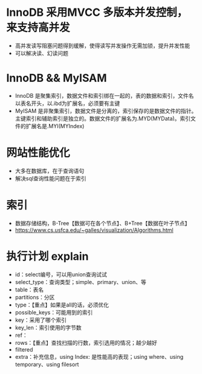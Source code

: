 # InnoDB 采用MVCC 多版本并发控制，来支持高并发
- 高并发读写阻塞问题得到缓解，使得读写并发操作无需加锁，提升并发性能
- 可以解决读、幻读问题

# InnoDB && MyISAM
- InnoDB 是聚集索引，数据文件和索引绑在一起的，表的数据和索引，文件名以表名开头，以.ibd为扩展名，必须要有主键
- MyISAM 是非聚集索引，数据文件是分离的，索引保存的是数据文件的指针。主键索引和辅助索引是独立的。数据文件的扩展名为.MYD(MYData)。索引文件的扩展名是.MYI(MYIndex)

# 网站性能优化
- 大多在数据库，在于查询语句
- 解决sql查询性能问题在于索引

# 索引
- 数据存储结构，B-Tree【数据可在各个节点】、B+Tree【数据在叶子节点】
- https://www.cs.usfca.edu/~galles/visualization/Algorithms.html

# 执行计划 explain
- id：select编号，可以用union查询试试
- select_type：查询类型；simple、primary、union、等
- table：表名
- partitions：分区
- type：【重点】如果是all的话，必须优化
- possible_keys：可能用到的索引
- key：采用了哪个索引
- key_len：索引使用的字节数
- ref：
- rows：【重点】查找扫描的行数，索引选用的情况；越少越好
- filtered
- extra：补充信息，using Index: 是性能高的表现；using where、using temporary、using filesort
